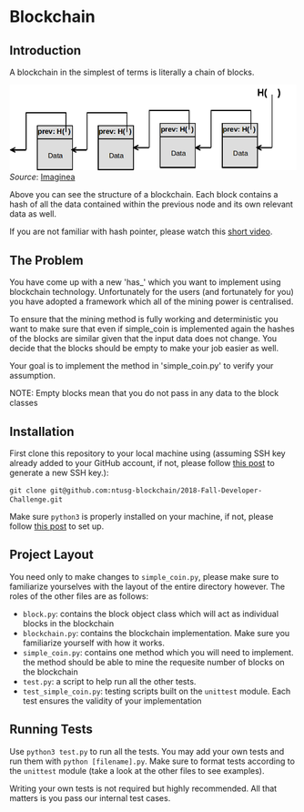 # Blockchain

## Introduction

A blockchain in the simplest of terms is literally a chain of blocks.

![BLockchain](img/simple_block_chain.png "Blockchain")
_Source_: [Imaginea](https://blog.imaginea.com/from-bitcoin-to-blockchain-to-ethereum-part-2/)

Above you can see the structure of a blockchain. Each block contains a hash of all the data contained within the previous node and its own relevant data as well.

If you are not familiar with hash pointer, please watch this [short video](https://www.coursera.org/lecture/cryptocurrency/hash-pointers-and-data-structures-EYEAo).

## The Problem

You have come up with a new 'has_' which you want to implement using blockchain technology. Unfortunately for the users (and fortunately for you) you have adopted a framework which all of the mining power is centralised.

To ensure that the mining method is fully working and deterministic you want to make sure that even if simple_coin is implemented again the hashes of the blocks are similar given that the input data does not change. You decide that the blocks should be empty to make your job easier as well.

Your goal is to implement the method in 'simple_coin.py' to verify your assumption.

NOTE: Empty blocks mean that you do not pass in any data to the block classes

## Installation

First clone this repository to your local machine using (assuming SSH key already added to your GitHub account, if not, please follow [this post](https://help.github.com/articles/adding-a-new-ssh-key-to-your-github-account/) to generate a new SSH key.):

```shell
git clone git@github.com:ntusg-blockchain/2018-Fall-Developer-Challenge.git
```

Make sure `python3` is properly installed on your machine, if not, please follow [this post](https://realpython.com/installing-python/) to set up.

## Project Layout

You need only to make changes to `simple_coin.py`, please make sure to familiarize yourselves with the layout of the entire directory however. The roles of the other files are as follows:

* `block.py`: contains the block object class which will act as individual blocks in the blockchain
* `blockchain.py`: contains the blockchain implementation. Make sure you familiarize yourself with how it works.
* `simple_coin.py`: contains one method which you will need to implement. the method should be able to mine the requesite number of blocks on the blockchain
* `test.py`: a script to help run all the other tests.
* `test_simple_coin.py`: testing scripts built on the `unittest` module. Each test ensures the validity of your implementation

## Running Tests

Use `python3 test.py` to run all the tests. You may add your own tests and run them with `python [filename].py`. Make sure to format tests according to the `unittest` module (take a look at the other files to see examples).

Writing your own tests is not required but highly recommended. All that matters is you pass our internal test cases.
